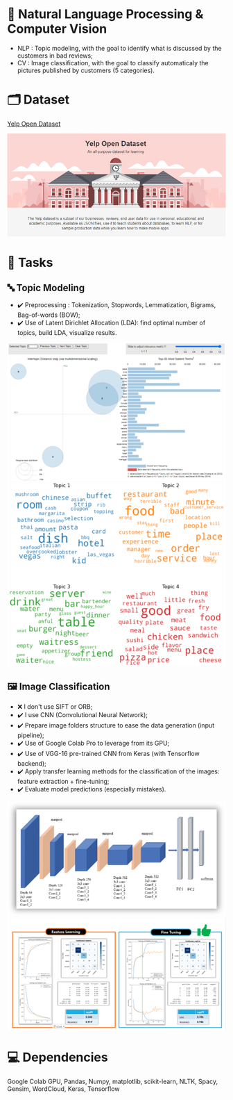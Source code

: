 # :dart: Natural Language Processing & Computer Vision
- NLP : Topic modeling, with the goal to identify what is discussed by the customers in bad reviews;
- CV : Image classification, with the goal to classify automaticaly the pictures published by customers (5 categories).

# :card_index_dividers: Dataset
[Yelp Open Dataset](https://www.yelp.com/dataset)

<img src=".\pictures\yelp_open_dataset.png">

# :scroll: Tasks
## :abc: Topic Modeling
- :heavy_check_mark: Preprocessing : Tokenization, Stopwords, Lemmatization, Bigrams, Bag-of-words (BOW);
- :heavy_check_mark: Use of Latent Dirichlet Allocation (LDA): find optimal number of topics, build LDA, visualize results.

<img src=".\pictures\lda_topic_modeling.png"><img src=".\pictures\topic_worldCloud.png">

## :framed_picture: Image Classification
- :x: I don't use SIFT or ORB;
- :heavy_check_mark: I use CNN (Convolutional Neural Network);
- :heavy_check_mark: Prepare image folders structure to ease the data generation (input pipeline);
- :heavy_check_mark: Use of Google Colab Pro to leverage from its GPU;
- :heavy_check_mark: Use of VGG-16 pre-trained CNN from Keras (with Tensorflow backend);
- :heavy_check_mark: Apply transfer learning methods for the classification of the images: feature extraction + fine-tuning;
- :heavy_check_mark: Evaluate model predictions (especially mistakes).

<img src=".\pictures\vgg16_structure.png">

<img src=".\pictures\feature_learning_vs_fine_tuning.png">

# :computer: Dependencies
Google Colab GPU, Pandas, Numpy, matplotlib, scikit-learn, NLTK, Spacy, Gensim, WordCloud, Keras, Tensorflow
